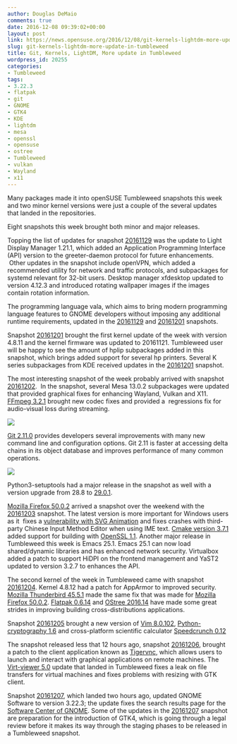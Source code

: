 ```yaml
---
author: Douglas DeMaio
comments: true
date: 2016-12-08 09:39:02+00:00
layout: post
link: https://news.opensuse.org/2016/12/08/git-kernels-lightdm-more-update-in-tumbleweed/
slug: git-kernels-lightdm-more-update-in-tumbleweed
title: Git, Kernels, LightDM, More update in Tumbleweed
wordpress_id: 20255
categories:
- Tumbleweed
tags:
- 3.22.3
- flatpak
- git
- GNOME
- GTK4
- KDE
- lightdm
- mesa
- openssl
- opensuse
- ostree
- Tumbleweed
- vulkan
- Wayland
- x11
---
```


Many packages made it into openSUSE Tumbleweed snapshots this week and two minor kernel versions were just a couple of the several updates that landed in the repositories.

Eight snapshots this week brought both minor and major releases.

Topping the list of updates for snapshot [20161129](https://lists.opensuse.org/opensuse-factory/2016-12/msg00009.html) was the update to Light Display Manager 1.21.1, which added an Application Programming Interface (API) version to the greeter-daemon protocol for future enhancements.  Other updates in the snapshot include openVPN, which added a recommended utility for network and traffic protocols, and subpackages for systemd relevant for 32-bit users. Desktop manager xfdesktop updated to version 4.12.3 and introduced rotating wallpaper images if the images contain rotation information.

The programming language vala, which aims to bring modern programming language features to GNOME developers without imposing any additional runtime requirements, updated in the [20161129](https://lists.opensuse.org/opensuse-factory/2016-12/msg00009.html) and [20161201](https://lists.opensuse.org/opensuse-factory/2016-12/msg00026.html) snapshots.

Snapshot [20161201](https://lists.opensuse.org/opensuse-factory/2016-12/msg00026.html) brought the first kernel update of the week with version 4.8.11 and the kernel firmware was updated to 20161121. Tumbleweed user will be happy to see the amount of hplip subpackages added in this snapshot, which brings added support for several hp printers. Several K series subpackages from KDE received updates in the [20161201](https://lists.opensuse.org/opensuse-factory/2016-12/msg00026.html) snapshot.

The most interesting snapshot of the week probably arrived with snapshot [20161202](https://lists.opensuse.org/opensuse-factory/2016-12/msg00034.html).  In the snapshot, several Mesa 13.0.2 subpackages were updated that provided graphical fixes for enhancing Wayland, Vulkan and X11. [FFmpeg 3.2.1](http://www.linuxfromscratch.org/blfs/view/svn/multimedia/ffmpeg.html) brought new codec fixes and provided a  regressions fix for audio-visual loss during streaming.

![](https://cloud.githubusercontent.com/assets/3477155/20681570/32b1fbb0-b572-11e6-8608-86305f414735.gif)

[Git 2.11.0](https://github.com/blog/2288-git-2-11-has-been-released) provides developers several improvements with many new command line and configuration options. Git 2.11 is faster at accessing delta chains in its object database and improves performance of many common operations.<!-- more -->

![](https://cloud.githubusercontent.com/assets/3477155/20681645/7a057370-b572-11e6-9b1b-d24119bb0ca1.gif)

Python3-setuptools had a major release in the snapshot as well with a version upgrade from 28.8 to [29.0.1](https://pypi.python.org/pypi/setuptools/29.0.1).

[Mozilla Firefox 50.0.2](https://www.mozilla.org/en-US/firefox/50.0.2/releasenotes/) arrived a snapshot over the weekend with the [20161203](https://lists.opensuse.org/opensuse-factory/2016-12/msg00056.html) snapshot. The latest version is more important for Windows users as it  fixes a [vulnerability with SVG Animation](https://www.mozilla.org/en-US/security/advisories/mfsa2016-92/) and fixes crashes with third-party Chinese Input Method Editor when using IME text. [Cmake version 3.7.1](https://cmake.org/cmake/help/latest/command/cmake_minimum_required.html) added support for building with [OpenSSL 1.1](https://www.openssl.org/news/openssl-1.1.0-notes.html). Another major release in Tumbleweed this week is Emacs 25.1. Emacs 25.1 can now load shared/dynamic libraries and has enhanced network security. Virtualbox added a patch to support HiDPI on the frontend management and YaST2 updated to version 3.2.7 to enhances the API.

The second kernel of the week in Tumbleweed came with snapshot [20161204](https://lists.opensuse.org/opensuse-factory/2016-12/msg00071.html). Kernel 4.8.12 had a patch for AppArmor to improved security. [Mozilla Thunderbird 45.5.1](https://www.mozilla.org/en-US/security/known-vulnerabilities/thunderbird/#thunderbird45.5.1) made the same fix that was made for [Mozilla Firefox 50.0.2](https://www.mozilla.org/en-US/firefox/50.0.2/releasenotes/). [Flatpak 0.6.14](https://github.com/flatpak/flatpak/releases) and [OStree 2016.14](//news.softpedia.com/news/flatpak-0-6-14-linux-application-sandboxing-and-distribution-framework-out-now-510598.shtml) have made some great strides in improving building cross-distributions applications.

Snapshot [20161205](https://lists.opensuse.org/opensuse-factory/2016-12/msg00088.html) brought a new version of [Vim 8.0.102](http://www.vim.org/), [Python-cryptography 1.6](https://pypi.python.org/pypi/cryptography) and cross-platform scientific calculator [Speedcrunch 0.12](http://speedcrunch.org/index.html)

The snapshot released less that 12 hours ago, snapshot [20161206](https://lists.opensuse.org/opensuse-factory/2016-12/msg00115.html), brought a patch to the client application known as [Tigervnc](http://tigervnc.org/), which allows users to launch and interact with graphical applications on remote machines. The [Virt-viewer 5.0](https://virt-manager.org/download/) update that landed in Tumbleweed fixes a leak on file transfers for virtual machines and fixes problems with resizing with GTK client.

Snapshot [20161207](https://lists.opensuse.org/opensuse-factory/2016-12/msg00123.html), which landed two hours ago, updated GNOME Software to version 3.22.3; the update fixes the search results page for the [Software Center of GNOME](https://wiki.gnome.org/Apps/Software). Some of the updates in the [20161207](https://lists.opensuse.org/opensuse-factory/2016-12/msg00123.html) snapshot are preparation for the introduction of GTK4, which is going through a legal review before it makes its way through the staging phases to be released in a Tumbleweed snapshot.
